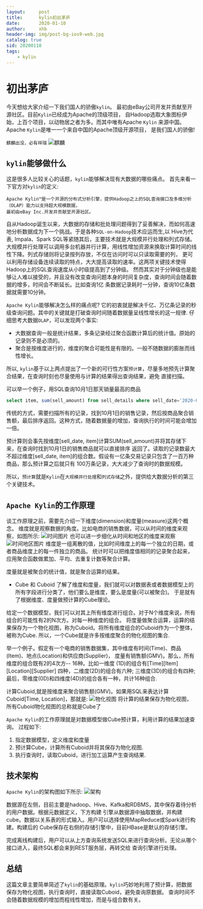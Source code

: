 ```yaml
---
layout:     post
title:      kylin初出茅庐
date:       2020-01-10
author:     xhb
header-img: img/post-bg-ios9-web.jpg
catalog: true
sid: 20200110
tags:
    - kylin
---
```


# 初出茅庐
今天想给大家介绍一下我们国人的骄傲`kylin`。 最初由eBay公司开发并贡献至开源社区。目前`Kylin`已经成为Apache的顶级项目，
自Hadoop选取大象图标伊始，上百个项目，以动物居之者为多。而其中唯有Apache `Kylin` 来源中国。Apache `Kylin`是唯一一个来自中国的Apache顶级开源项目，
是我们国人的骄傲!

`麒麟出没，必有祥瑞`
![麒麟](https://pic.kuaizhan.com/g3/ff/a5/e13b-eb67-4ecc-b719-f762d36f956c49)

## `kylin`能够做什么
这是很多人比较关心的话题，`kylin`能够解决现有大数据的哪些痛点。
首先来看一下官方对`kylin`的定义:

```
Apache Kylin™是一个开源的分布式分析引擎，提供Hadoop之上的SQL查询接口及多维分析（OLAP）能力以支持超大规模数据，
最初由eBay Inc.开发并贡献至开源社区。

```

自从Hadoop诞生以来，大数据的存储和批处理问题得到了妥善解决，而如何高速地分析数据成为下一个挑战。于是各种`SQL-on-Hadoop`技术应运而生,以
Hive为代表, Impala、Spark SQL等紧随其后，主要技术就是大规模并行处理和列式存储。
大规模并行处理可以调用多台机器并行计算，用线性增加资源来换取计算时间的线性下降。列式存储则将记录按列存放，不仅在访问时可以只读取需要的列，
更可以利用存储设备连续读取的特点，大大提高读取的速率。这两项关键技术使得Hadoop上的SQL查询速度从小时级提高到了分钟级。
然而其实对于分钟级也是能够让人难以接受的，并且没有改变查询问题本身的时间复杂度，查询时间会随着数据的增多，时间会不断延长。比如查询1亿
条数据记录耗时一分钟，查询10亿条数据就需要10分钟。

`Apache Kylin`能够解决怎么样的痛点呢?
它的初衷就是解决千亿、万亿条记录的秒级查询问题。其中的关键就是打破查询时间随着数据量呈线性增长的这一规律.
仔细思考大数据`OLAP`，可以发现两个事实:
* 大数据查询一般是统计结果，多条记录经过聚合函数计算后的统计值。原始的记录则不是必须的。
* 聚合是按维度进行的，维度的聚合可能性是有限的。一般不随数据的膨胀而线性增长。

所以, `kylin`基于以上两点提出了一个新的可行性方案`预计算`，尽量多地预先计算聚合结果，在查询时刻也尽量使用与计算的结果得出查询结果，避免
直接扫描。

可以举一个例子，用SQL查询10月1日那天销量最高的商品

```sql
select item, sum(sell_amount) from sell_details where sell_date='2020-01-10' group by item order by sum(sell_amount) desc 

```

传统的方式，需要扫描所有的记录，找到10月1日的销售记录，然后按商品聚合销售额，最后排序返回。这种方式，随着数据量的增加，查询执行的时间可能会增加一倍。

预计算则会事先按维度[sell_date, item]计算SUM(sell_amount)并将其存储下来，在查询时找到10月1日的销售商品就可以直接排序
返回了。读取的记录数最大不超过维度[sell_date, item]的组合数。假设有一亿条交易记录只包含了一百万种商品，那么预计算之后就只有
100万条记录，大大减少了查询时的数据规模。

所以，`预计算`就是`Kylin`在`大规模并行处理`和`列式存储`之外，提供给大数据分析的第三个关键技术。

## `Apache Kylin`的工作原理
谈工作原理之前，需要先介绍一下维度(dimension)和度量(measure)这两个概念。
维度就是观察数据的角度。比如电商的销售数据，可以从时间的维度来观察，如图所示:
![时间图片](https://pic.kuaizhan.com/g3/02/89/41a0-7573-4fe2-839a-ab95f4f22d7b28)
也可以进一步细化从时间和地区的维度来观察
![时间地区图片](https://pic.kuaizhan.com/g3/9c/86/6dc3-a5ab-4a28-b60b-5b392299f0b342)
维度是一组离散的值，比如时间维度上的每一个独立的日期，或者商品维度上的每一件独立的商品。
统计时可以把维度值相同的记录聚合起来，应用聚合函数做累加、平均、去重复计数等聚合计算。

度量就是被聚合的统计值，就是聚合运算的结果。

* Cube 和 Cuboid
了解了维度和度量，我们就可以对数据表或者数据模型上的所有字段进行分类了，他们要么是维度，要么是度量(可以被聚合)。
于是就有了根据维度、度量做预计算的Cube理论。

给定一个数据模型，我们可以对其上所有维度进行组合。对于N个维度来说，所有组合的可能性有2的N次方。对每一种维度的组合。
将度量做聚合运算，运算的结果保存为一个物化视图，称为Cuboid。将所有维度组合的Cuboid作为一个整体，被称为Cube.
所以，一个Cube就是许多按维度聚合的物化视图的集合.

举一个例子。假定有一个电商的销售数据集，其中维度有时间(Time)、商品(Item)、地点(Location)和供应商(Supplier)，
度量有销售额(GMV)。那么，所有维度的组合既有2的4次方-- 16种。比如一维度 (1D)的组合有[Time][Item][Location][Supplier]
四种，二维度(2D)的组合有六种; 三维度(3D)的组合有四种; 最后，零维度(0D)和四维度(4D)的组合各有一种，共计16种组合.

计算Cuboid,就是按维度来聚合销售额(GMV)。如果用SQL来表达计算Cuboid[Time, Location]，那就是:
![物化视图](https://pic.kuaizhan.com/g3/80/9e/7e8e-7863-4f39-90fd-e21504f8597c65)
将计算的结果保存为物化视图，所有Cuboid物化视图的总称就是Cube了

`Apache Kylin`的工作原理就是对数据模型做Cube预计算，利用计算的结果加速查询。
过程如下:
1. 指定数据模型，定义维度和度量
2. 预计算Cube，计算所有Cuboid并将其保存为物化视图.
3. 执行查询时，读取Cuboid，进行加工运算产生查询结果.

## 技术架构
`Apache Kylin`的架构图如下所示:
![架构](https://pic.kuaizhan.com/g3/35/ba/9d32-b00d-490d-a742-0648e0a18a3680)

数据源在左侧，目前主要是hadoop、Hive、Kafka和RDBMS，其中保存着待分析的用户数据。根据元数据定义，下方构建
引擎从数据源中抽取数据，并构建cube。数据以关系表的形式输入。用户可以选择使用MapReduce或Spark进行构建。构建后的
Cube保存在右侧的存储引擎中，目前HBase是默认的存储引擎。

完成离线构建后，用户可以从上方查询系统发送SQL来进行查询分析。无论从哪个接口进入，最终SQL都会来到REST服务层，再转交给
查询引擎进行处理。

## 总结
这篇文章主要简单简述了`kylin`的基础原理。`kylin`巧妙地利用了预计算，把数据保存为物化视图，执行查询时，直接读取Cuboid，避免查询原数据。
查询时间不会随着数据规模的增加而程线性增加，而是与组合数有关。
